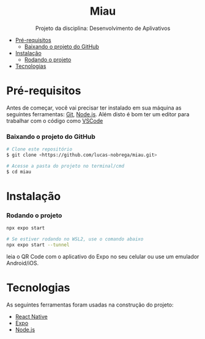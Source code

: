 <h1 align="center">Miau</h1>

<p align="center">Projeto da disciplina: Desenvolvimento de Aplivativos</p>



<!--ts-->
- [Pré-requisitos](#pré-requisitos)
    - [Baixando o projeto do GitHub](#baixando-o-projeto-do-github)
- [Instalação](#instalação)
    - [Rodando o projeto](#rodando-o-projeto)
- [Tecnologias](#tecnologias)
<!--te-->

Pré-requisitos
==============

Antes de começar, você vai precisar ter instalado em sua máquina as seguintes ferramentas:
[Git](https://git-scm.com), [Node.js](https://nodejs.org/en/). 
Além disto é bom ter um editor para trabalhar com o código como [VSCode](https://code.visualstudio.com/)

### Baixando o projeto do GitHub

```bash
# Clone este repositório
$ git clone <https://github.com/lucas-nobrega/miau.git>

# Acesse a pasta do projeto no terminal/cmd
$ cd miau
```
Instalação
==========
### Rodando o projeto

```bash
npx expo start

# Se estiver rodando no WSL2, use o comando abaixo
npx expo start --tunnel
```
leia o QR Code com o aplicativo do Expo no seu celular ou use um emulador Android/iOS.

Tecnologias
==============

As seguintes ferramentas foram usadas na construção do projeto:

- [React Native](https://reactnative.dev/)
- [Expo](https://expo.io/)
- [Node.js](https://nodejs.org/en/)
